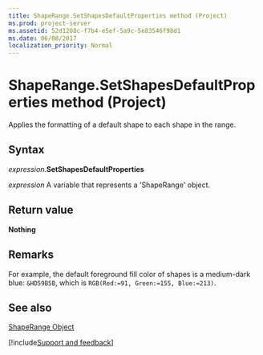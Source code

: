 ```yaml
---
title: ShapeRange.SetShapesDefaultProperties method (Project)
ms.prod: project-server
ms.assetid: 52d1208c-f7b4-e5ef-5a9c-5e83546f98d1
ms.date: 06/08/2017
localization_priority: Normal
---
```



# ShapeRange.SetShapesDefaultProperties method (Project)
Applies the formatting of a default shape to each shape in the range.

## Syntax

_expression_.**SetShapesDefaultProperties**

_expression_ A variable that represents a 'ShapeRange' object.


## Return value

 **Nothing**


## Remarks

For example, the default foreground fill color of shapes is a medium-dark blue:  `&HD59B5B`, which is  `RGB(Red:=91, Green:=155, Blue:=213)`.


## See also


[ShapeRange Object](Project.shaperange.md)

[!include[Support and feedback](~/includes/feedback-boilerplate.md)]